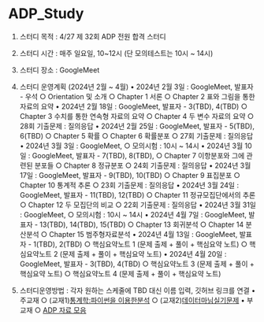 # ADP_Study
1. 스터디 목적 : 4/27 제 32회 ADP 전원 합격 스터디
2. 스터디 시간 : 매주 일요일, 10~12시 (단 모의테스트는 10시 ~ 14시)
3. 스터디 장소 : GoogleMeet
4. 스터디 운영계획 (2024년 2월 ~ 4월)
• 2024년 2월 3일 : GoogleMeet, 발표자 - 우석
	○ Orientation 및 소개
	○ Chapter 1 서론
	○ Chapter 2 표와 그림을 통한 자료의 요약
• 2024년 2월 18일 : GoogleMeet, 발표자 - 3(TBD), 4(TBD)
	○ Chapter 3 수치를 통한 연속형 자료의 요약
	○ Chapter 4 두 변수 자료의 요약
	○ 28회 기출문제 : 질의응답 
• 2024년 2월 25일 : GoogleMeet, 발표자 - 5(TBD), 6(TBD)
	○ Chapter 5 확률
	○ Chapter 6 확률분포
	○ 27회 기출문제 : 질의응답 
• 2024년 3월 3일 : GoogleMeet, 
	○ 모의시험 : 10시 ~ 14시
• 2024년 3월 10일 : GoogleMeet, 발표자 - 7(TBD), 8(TBD),
	○ Chapter 7 이항분포와 그에 관련된 분포들
	○ Chapter 8 정규분포
	○ 24회 기출문제 : 질의응답
• 2024년 3월 17일 : GoogleMeet, 발표자 -  9(TBD), 10(TBD)
	○ Chapter 9 표집분포
	○ Chapter 10 통계적 추론
	○ 23회 기출문제 : 질의응답
• 2024년 3월 24일 : GoogleMeet, 발표자 - 11(TBD), 12(TBD)
	○ Chapter 11 정규모집단에서의 추론
	○ Chapter 12 두 모집단의 비교
	○ 22회 기출문제 : 질의응답
• 2024년 3월 31일 : GoogleMeet, 
	○ 모의시험 : 10시 ~ 14시
• 2024년 4월 7일 : GoogleMeet, 발표자 - 13(TBD), 14(TBD), 15(TBD)
	○ Chapter 13 회귀분석
	○ Chapter 14 분산분석
	○ Chapter 15 범주형자료분석
• 2024년 4월 13일 : GoogleMeet, 발표자 - 1(TBD), 2(TBD)
	○ 핵심요약노트 1 (문제 출제 + 풀이 + 핵심요약 노트)
	○ 핵심요약노트 2 (문제 출제 + 풀이 + 핵심요약 노트)
• 2024년 4월 20일 : GoogleMeet, 발표자 - 3(TBD), 4(TBD)
	○ 핵심요약노트 3 (문제 출제 + 풀이 + 핵심요약 노트)
	○ 핵심요약노트 4 (문제 출제 + 풀이 + 핵심요약 노트)

5. 스터디운영방법 : 각자 원하는 스케줄에 TBD  대신 이름 입력, 깃허브 링크를 연결 
• 주교재 
	○ (교재1)[통계학:파이썬을 이용한분석](https://ridibooks.com/books/754039038?_s=search&_q=%ED%86%B5%EA%B3%84%ED%95%99%3A%ED%8C%8C%EC%9D%B4%EC%8D%AC%EC%9D%84+%EC%9D%B4%EC%9A%A9%ED%95%9C%EB%B6%84%EC%84%9D&_rdt_sid=search&_rdt_idx=0)
	○ (교재2)[데이터마님실기문제](https://www.datamanim.com/dataset/ADPpb/index.html)
• 부교재 
	○ [ADP 자료 모음](https://github.com/jeong-wooseok/ADPfork)
